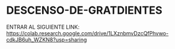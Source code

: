 # DESCENSO-DE-GRATDIENTES
ENTRAR AL SIGUIENTE LINK:
https://colab.research.google.com/drive/1LXznbmvDzcQfPhvwo-cdkJB6uh_WZKN8?usp=sharing
